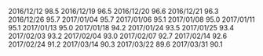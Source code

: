 2016/12/12 98.5
2016/12/19 96.5
2016/12/20 96.6
2016/12/21 96.3
2016/12/26 95.7
2017/01/04 95.7
2017/01/06 95.1
2017/01/08 95.0
2017/01/11 95.1
2017/01/13 95.0
2017/01/18 94.2
2017/01/24 93.5
2017/01/25 93.4
2017/02/03 93.2
2017/02/04 93.0
2017/02/07 92.7
2017/02/14 92.6
2017/02/24 91.2
2017/03/14 90.3
2017/03/22 89.6
2017/03/31 90.1